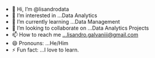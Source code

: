 - 👋 Hi, I’m @lisandrodata
- 👀 I’m interested in ...Data Analytics
- 🌱 I’m currently learning ...Data Management
- 💞️ I’m looking to collaborate on ...Data Analytics Projects
- 📫 How to reach me ...lisandro.galvaniii@gmail.com
- 😄 Pronouns: ...He/Him
- ⚡ Fun fact: ...I love to learn.

<!---
lisandrodata/lisandrodata is a ✨ special ✨ repository because its `README.md` (this file) appears on your GitHub profile.
You can click the Preview link to take a look at your changes.
--->
